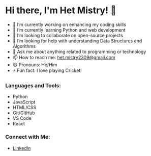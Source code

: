 # Hi there, I'm Het Mistry! 👋

- 🔭 I’m currently working on enhancing my coding skills
- 🌱 I’m currently learning Python and web development
- 👯 I’m looking to collaborate on open-source projects
- 🤔 I’m looking for help with understanding Data Structures and Algorithms
- 💬 Ask me about anything related to programming or technology
- 📫 How to reach me: het.mistry2309@gmail.com
- 😄 Pronouns: He/Him
- ⚡ Fun fact: I love playing Cricket!

### Languages and Tools:

- Python
- JavaScript
- HTML/CSS
- Git/GitHub
- VS Code
- React


### Connect with Me:

- [LinkedIn](www.linkedin.com/in/het-mistry2309)



<!---
hetmistry2309/hetmistry2309 is a ✨ special ✨ repository because its `README.md` (this file) appears on your GitHub profile.
You can click the Preview link to take a look at your changes.
--->
